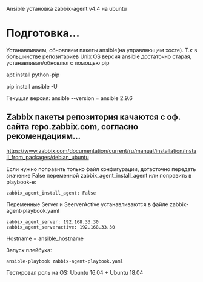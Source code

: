  Ansible установка zabbix-agent v4.4 на ubuntu
# Подготовка...
Устанавливаем, обновляем пакеты ansible(на управляющем хосте). Т.к в большинстве репозитариев Unix OS версия ansible достаточно старая, устанавливал/обновлял с помощью pip

apt install python-pip

pip install ansible -U

Текущая версия:
ansible --version = ansible 2.9.6

## Zabbix пакеты репозитория качаются с оф. сайта repo.zabbix.com, согласно рекомендациям...
https://www.zabbix.com/documentation/current/ru/manual/installation/install_from_packages/debian_ubuntu

Если нужно поправить только файл конфигурации, дотасточно передать значение False переменной zabbix_agent_install_agent или поправить в playbook-е:

    zabbix_agent_install_agent: False

Переменные Server и SeerverActive устанавливаются в файле zabbix-agent-playbook.yaml

    zabbix_agent_server: 192.168.33.30
    zabbix_agent_serveractive: 192.168.33.30

Hostname = ansible_hostname

Запуск плейбука:
 
    ansible-playbook zabbix-agent-playbook.yaml


Тестировал роль на OS: Ubuntu 16.04 + Ubuntu 18.04
